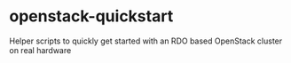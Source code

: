 openstack-quickstart
====================

Helper scripts to quickly get started with an RDO based OpenStack cluster on real hardware
